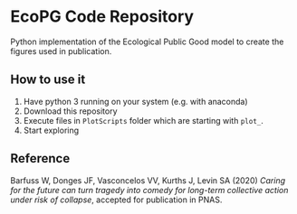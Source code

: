 # EcoPG Code Repository
Python implementation of the Ecological Public Good model to create the figures used in publication.

## How to use it
1. Have python 3 running on your system (e.g. with anaconda)
2. Download this repository
3. Execute files in `PlotScripts` folder which are starting with `plot_`.
5. Start exploring

## Reference
Barfuss W, Donges JF, Vasconcelos VV, Kurths J, Levin SA (2020)
*Caring for the future can turn tragedy into comedy for long-term collective action under risk of collapse*,
accepted for publication in PNAS.
